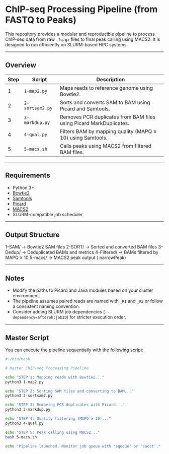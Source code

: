 # ChIP-seq Processing Pipeline (from FASTQ to Peaks)

This repository provides a modular and reproducible pipeline to process ChIP-seq data from raw `.fq.gz` files to final peak calling using MACS2. It is designed to run efficiently on SLURM-based HPC systems.

---

## Overview

| Step | Script           | Description                                                               |
|------|------------------|---------------------------------------------------------------------------|
| 1    | `1-map2.py`       | Maps reads to reference genome using Bowtie2.                            |
| 2    | `2-sortsam2.py`   | Sorts and converts SAM to BAM using Picard and Samtools.                 |
| 3    | `3-markdup.py`    | Removes PCR duplicates from BAM files using Picard MarkDuplicates.       |
| 4    | `4-qual.py`       | Filters BAM by mapping quality (MAPQ ≥ 10) using Samtools.               |
| 5    | `5-macs.sh`       | Calls peaks using MACS2 from filtered BAM files.                         |

---

##  Requirements

- Python 3+
- [Bowtie2](http://bowtie-bio.sourceforge.net/bowtie2/)
- [Samtools](http://www.htslib.org/)
- [Picard](https://broadinstitute.github.io/picard/)
- [MACS2](https://github.com/macs3-project/MACS)
- SLURM-compatible job scheduler

---

## Output Structure

1-SAM/ → Bowtie2 SAM files
2-SORT/ → Sorted and converted BAM files
3-Dedup/ → Deduplicated BAMs and metrics
4-Filtered/ → BAMs filtered by MAPQ ≥ 10
5-macs/ → MACS2 peak output (.narrowPeak)

---

##  Notes

- Modify the paths to Picard and Java modules based on your cluster environment.
- The pipeline assumes paired reads are named with `_R1` and `_R2` or follow a consistent naming convention.
- Consider adding SLURM job dependencies (`--dependency=afterok:jobID`) for stricter execution order.

---

##  Master Script

You can execute the pipeline sequentially with the following script:

```bash
#!/bin/bash

# Master ChIP-seq Processing Pipeline

echo "STEP 1: Mapping reads with Bowtie2..."
python3 1-map2.py

echo "STEP 2: Sorting SAM files and converting to BAM..."
python3 2-sortsam2.py

echo "STEP 3: Removing PCR duplicates with Picard..."
python3 3-markdup.py

echo "STEP 4: Quality filtering (MAPQ ≥ 10)..."
python3 4-qual.py

echo "STEP 5: Peak calling using MACS2..."
bash 5-macs.sh

echo "Pipeline launched. Monitor job queue with 'squeue' or 'sacct'."
